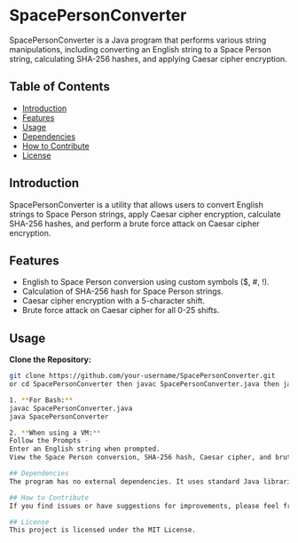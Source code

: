 # SpacePersonConverter

SpacePersonConverter is a Java program that performs various string manipulations, including converting an English string to a Space Person string, calculating SHA-256 hashes, and applying Caesar cipher encryption.

## Table of Contents

- [Introduction](#introduction)
- [Features](#features)
- [Usage](#usage)
- [Dependencies](#dependencies)
- [How to Contribute](#how-to-contribute)
- [License](#license)

## Introduction

SpacePersonConverter is a utility that allows users to convert English strings to Space Person strings, apply Caesar cipher encryption, calculate SHA-256 hashes, and perform a brute force attack on Caesar cipher encryption.

## Features

- English to Space Person conversion using custom symbols ($, #, !).
- Calculation of SHA-256 hash for Space Person strings.
- Caesar cipher encryption with a 5-character shift.
- Brute force attack on Caesar cipher for all 0-25 shifts.

## Usage

**Clone the Repository:**
   ```bash
   git clone https://github.com/your-username/SpacePersonConverter.git
   or cd SpacePersonConverter then javac SpacePersonConverter.java then java SpacePersonConverter

1. **For Bash:**
javac SpacePersonConverter.java
java SpacePersonConverter

2. **When using a VM:**
   Follow the Prompts -
   Enter an English string when prompted.
   View the Space Person conversion, SHA-256 hash, Caesar cipher, and brute force results.

## Dependencies
The program has no external dependencies. It uses standard Java libraries for string manipulation, hashing, and input handling.

## How to Contribute
If you find issues or have suggestions for improvements, please feel free to open an issue or submit a pull request. Contributions are welcome!

## License
This project is licensed under the MIT License.
